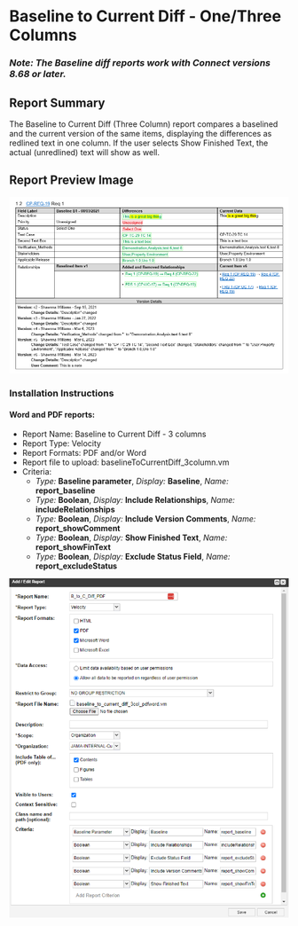 # Baseline to Current Diff - One/Three Columns

### *Note: The Baseline diff reports work with Connect versions 8.68 or later.*

## Report Summary
The Baseline to Current Diff (Three Column) report compares a baselined and the current version of the same items, displaying the differences as redlined text in one column. If the user selects Show Finished Text, the actual (unredlined) text will show as well.

## Report Preview Image
![Baseline to Current Diff - 3 column](https://github.com/jamasoftware-ps/Community-Reports/blob/master/Baseline%20Reports/Baseline%20to%20Current%20Diff%20Report/BaselineToCurrentDiffThreeColPreview.png)

### Installation Instructions

#### Word and PDF reports:
- Report Name: Baseline to Current Diff - 3 columns
- Report Type: Velocity
- Report Formats: PDF and/or Word
- Report file to upload: baselineToCurrentDiff_3column.vm
- Criteria:
  - *Type:* **Baseline parameter**, *Display:* **Baseline**, *Name:* **report_baseline**
  - *Type:* **Boolean**, *Display:* **Include Relationships**, *Name:* **includeRelationships**
  - *Type:* **Boolean**, *Display:* **Include Version Comments**, *Name:* **report_showComment**
  - *Type:* **Boolean**, *Display:* **Show Finished Text**, *Name:* **report_showFinText**
  - *Type:* **Boolean**, *Display:* **Exclude Status Field**, *Name:* **report_excludeStatus**

![Report Configuration](https://github.com/jamasoftware-ps/Community-Reports/blob/master/Baseline%20Reports/Baseline%20to%20Current%20Diff%20Report/BaselineToCurrentDiffThreeColsConfig.png)

